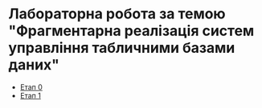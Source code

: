 # Лабораторна робота за темою "Фрагментарна реалізація систем управління табличними базами даних"

* [Етап 0](/diag/stage_0.md)
* [Етап 1](/diag/stage_1.md)
